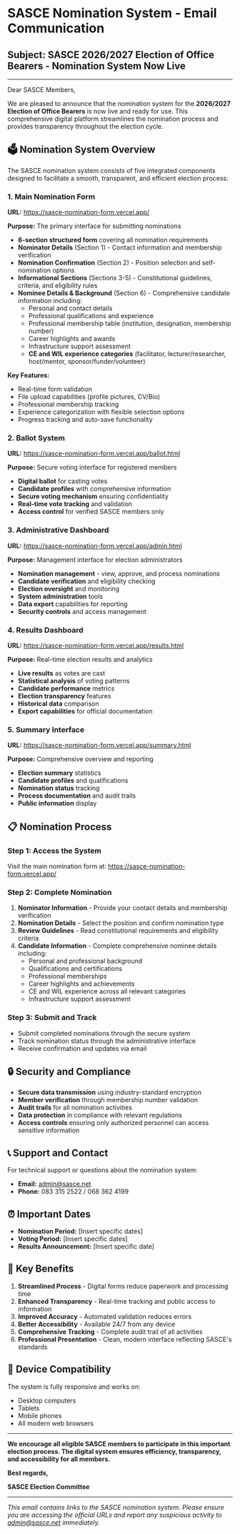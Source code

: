 # SASCE Nomination System - Email Communication

## Subject: SASCE 2026/2027 Election of Office Bearers - Nomination System Now Live

---

Dear SASCE Members,

We are pleased to announce that the nomination system for the **2026/2027 Election of Office Bearers** is now live and ready for use. This comprehensive digital platform streamlines the nomination process and provides transparency throughout the election cycle.

## 🗳️ **Nomination System Overview**

The SASCE nomination system consists of five integrated components designed to facilitate a smooth, transparent, and efficient election process:

### 1. **Main Nomination Form** 
**URL:** https://sasce-nomination-form.vercel.app/

**Purpose:** The primary interface for submitting nominations
- **6-section structured form** covering all nomination requirements
- **Nominator Details** (Section 1) - Contact information and membership verification
- **Nomination Confirmation** (Section 2) - Position selection and self-nomination options
- **Informational Sections** (Sections 3-5) - Constitutional guidelines, criteria, and eligibility rules
- **Nominee Details & Background** (Section 6) - Comprehensive candidate information including:
  - Personal and contact details
  - Professional qualifications and experience
  - Professional membership table (institution, designation, membership number)
  - Career highlights and awards
  - Infrastructure support assessment
  - **CE and WIL experience categories** (facilitator, lecturer/researcher, host/mentor, sponsor/funder/volunteer)

**Key Features:**
- Real-time form validation
- File upload capabilities (profile pictures, CV/Bio)
- Professional membership tracking
- Experience categorization with flexible selection options
- Progress tracking and auto-save functionality

### 2. **Ballot System**
**URL:** https://sasce-nomination-form.vercel.app/ballot.html

**Purpose:** Secure voting interface for registered members
- **Digital ballot** for casting votes
- **Candidate profiles** with comprehensive information
- **Secure voting mechanism** ensuring confidentiality
- **Real-time vote tracking** and validation
- **Access control** for verified SASCE members only

### 3. **Administrative Dashboard**
**URL:** https://sasce-nomination-form.vercel.app/admin.html

**Purpose:** Management interface for election administrators
- **Nomination management** - view, approve, and process nominations
- **Candidate verification** and eligibility checking
- **Election oversight** and monitoring
- **System administration** tools
- **Data export** capabilities for reporting
- **Security controls** and access management

### 4. **Results Dashboard**
**URL:** https://sasce-nomination-form.vercel.app/results.html

**Purpose:** Real-time election results and analytics
- **Live results** as votes are cast
- **Statistical analysis** of voting patterns
- **Candidate performance** metrics
- **Election transparency** features
- **Historical data** comparison
- **Export capabilities** for official documentation

### 5. **Summary Interface**
**URL:** https://sasce-nomination-form.vercel.app/summary.html

**Purpose:** Comprehensive overview and reporting
- **Election summary** statistics
- **Candidate profiles** and qualifications
- **Nomination status** tracking
- **Process documentation** and audit trails
- **Public information** display

## 📋 **Nomination Process**

### **Step 1: Access the System**
Visit the main nomination form at: https://sasce-nomination-form.vercel.app/

### **Step 2: Complete Nomination**
1. **Nominator Information** - Provide your contact details and membership verification
2. **Nomination Details** - Select the position and confirm nomination type
3. **Review Guidelines** - Read constitutional requirements and eligibility criteria
4. **Candidate Information** - Complete comprehensive nominee details including:
   - Personal and professional background
   - Qualifications and certifications
   - Professional memberships
   - Career highlights and achievements
   - CE and WIL experience across all relevant categories
   - Infrastructure support assessment

### **Step 3: Submit and Track**
- Submit completed nominations through the secure system
- Track nomination status through the administrative interface
- Receive confirmation and updates via email

## 🔒 **Security and Compliance**

- **Secure data transmission** using industry-standard encryption
- **Member verification** through membership number validation
- **Audit trails** for all nomination activities
- **Data protection** in compliance with relevant regulations
- **Access controls** ensuring only authorized personnel can access sensitive information

## 📞 **Support and Contact**

For technical support or questions about the nomination system:
- **Email:** admin@sasce.net
- **Phone:** 083 315 2522 / 068 362 4199

## ⏰ **Important Dates**

- **Nomination Period:** [Insert specific dates]
- **Voting Period:** [Insert specific dates]
- **Results Announcement:** [Insert specific date]

## 🎯 **Key Benefits**

1. **Streamlined Process** - Digital forms reduce paperwork and processing time
2. **Enhanced Transparency** - Real-time tracking and public access to information
3. **Improved Accuracy** - Automated validation reduces errors
4. **Better Accessibility** - Available 24/7 from any device
5. **Comprehensive Tracking** - Complete audit trail of all activities
6. **Professional Presentation** - Clean, modern interface reflecting SASCE's standards

## 📱 **Device Compatibility**

The system is fully responsive and works on:
- Desktop computers
- Tablets
- Mobile phones
- All modern web browsers

---

**We encourage all eligible SASCE members to participate in this important election process. The digital system ensures efficiency, transparency, and accessibility for all members.**

**Best regards,**

**SASCE Election Committee**

---

*This email contains links to the SASCE nomination system. Please ensure you are accessing the official URLs and report any suspicious activity to admin@sasce.net immediately.*
